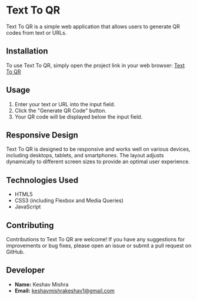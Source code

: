 # Text To QR

Text To QR is a simple web application that allows users to generate QR codes from text or URLs.

## Installation

To use Text To QR, simply open the project link in your web browser: [Text To QR](https://keshavmishra3.github.io/Text_To_QR/)

## Usage

1. Enter your text or URL into the input field.
2. Click the "Generate QR Code" button.
3. Your QR code will be displayed below the input field.

## Responsive Design

Text To QR is designed to be responsive and works well on various devices, including desktops, tablets, and smartphones. The layout adjusts dynamically to different screen sizes to provide an optimal user experience.

## Technologies Used

- HTML5
- CSS3 (including Flexbox and Media Queries)
- JavaScript

## Contributing

Contributions to Text To QR are welcome! If you have any suggestions for improvements or bug fixes, please open an issue or submit a pull request on GitHub.

## Developer

- **Name:** Keshav Mishra
- **Email:** keshavmishrakeshav1@gmail.com

